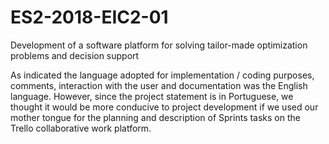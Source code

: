# ES2-2018-EIC2-01
Development of a software platform for solving tailor-made optimization problems and decision support


As indicated the language adopted for implementation / coding purposes, comments, interaction with the user and documentation
was the English language. However, since the project statement is in Portuguese, we thought it would be more conducive to 
project development if we used our mother tongue for the planning and description of Sprints tasks on the Trello collaborative 
work platform.

